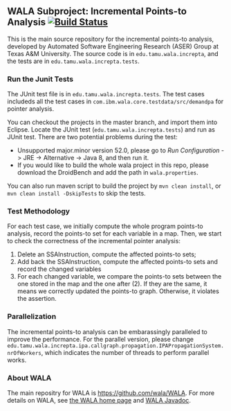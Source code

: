 ## WALA Subproject: Incremental Points-to Analysis [![Build Status](https://travis-ci.org/april1989/Incremental_Points_to_Analysis.svg?branch=master)](https://travis-ci.org/april1989/Incremental_Points_to_Analysis)

This is the main source repository for the incremental points-to analysis, developed by Automated Software Engineering Research (ASER) Group at Texas A&M University. The source code is in ```edu.tamu.wala.increpta```, and the tests are in ```edu.tamu.wala.increpta.tests```. 

### Run the Junit Tests
The JUnit test file is in ```edu.tamu.wala.increpta.tests```. The test cases includeds all the test cases in ```com.ibm.wala.core.testdata/src/demandpa``` for pointer analysis. 

You can checkout the projects in the master branch, and import them into Eclipse. Locate the JUnit test (```edu.tamu.wala.increpta.tests```) and run as JUnit test. There are two potential problems during the test:
- Unsupported major.minor version 52.0, please go to _Run Configuration_ -> JRE -> Alternative -> Java 8, and then run it. 
- If you would like to build the whole wala project in this repo, please download the DroidBench and add the path in ```wala.properties```.

You can also run maven script to build the project by ```mvn clean install```, or ```mvn clean install -DskipTests``` to skip the tests.

### Test Methodology
For each test case, we initially compute the whole program points-to analysis, record the points-to set for each variable in a map. Then, we start to check the correctness of the incremental pointer analysis:
1. Delete an SSAInstruction, compute the affected points-to sets;
2. Add back the SSAInstruction, compute the affected points-to sets and record the changed variables
3. For each changed variable, we compare the points-to sets between the one stored in the map and the one after (2). If they are the same, it means we correctly updated the points-to graph. Otherwise, it violates the assertion.

### Parallelization
The incremental points-to analysis can be embarassingly paralleled to improve the performance. For the parallel version, please change ```edu.tamu.wala.increpta.ipa.callgraph.propagation.IPAPropagationSystem.nrOfWorkers```, which indicates the number of threads to perform parallel works.

### About WALA
The main repositry for WALA is https://github.com/wala/WALA. For more details on WALA, see <a
href="http://wala.sourceforge.net">the WALA home page</a> and <a href="https://wala.github.io/javadoc">WALA Javadoc</a>.

